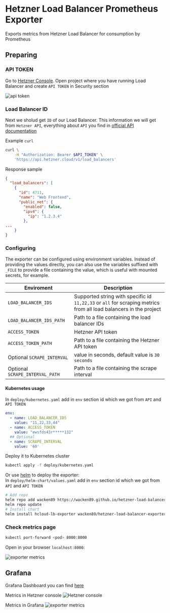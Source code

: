 # Hetzner Load Balancer Prometheus Exporter

Exports metrics from Hetzner Load Balancer for consumption by Prometheus

## Preparing

### API TOKEN

Go to [Hetzner Console](console.hetzner.cloud). Open project where you have running Load Balancer and create `API TOKEN` in Security section

![api token](img/api_token.png "API TOKEN")

### Load Balancer ID

Next we sholud get `ID` of our Load Balancer. This information we will get from `Hetzner API`, everything about `API` you find in [official API documentation](https://docs.hetzner.cloud/#load-balancers-get-all-load-balancers)

Example `curl`

```bash
curl \
    -H "Authorization: Bearer $API_TOKEN" \
	'https://api.hetzner.cloud/v1/load_balancers'
```

Response sample

```json
{
  "load_balancers": [
    {
      "id": 4711,
      "name": "Web Frontend",
      "public_net": {
        "enabled": false,
        "ipv4": {
          "ip": "1.2.3.4"
        },
...
    }
}
```

### Configuring

The exporter can be configured using environment variables. Instead of providing the values directly, you can also use the variables suffixed with `_FILE` to provide a file containing the value, which is useful with mounted secrets, for example.

| Enviroment  | Description | 
| ------- | ------ |
| `LOAD_BALANCER_IDS` | Supported string with specific id `11,22,33` or `all` for scraping metrics from all load balancers in the project |
| `LOAD_BALANCER_IDS_PATH` | Path to a file containing the load balancer IDs |
| `ACCESS_TOKEN` | Hetzner API token |
| `ACCESS_TOKEN_PATH` | Path to a file containing the Hetzner API token |
| Optional `SCRAPE_INTERVAL` | value in seconds, default value is `30 seconds` |
| Optional `SCRAPE_INTERVAL_PATH` | Path to a file containing the scrape interval |

#### Kubernetes usage

In `deploy/kubernetes.yaml` add in `env` section id which we got from `API` and `API TOKEN`

```yaml
env:
  - name: LOAD_BALANCER_IDS
    value: "11,22,33,44"
  - name: ACCESS_TOKEN
    value: "ewsfds43r*****132"
  ## Optional
  - name: SCRAPE_INTERVAL
    value: '60'
```

Deploy it to Kubernetes cluster

```bash
kubectl apply -f deploy/kubernetes.yaml
```

Or use [helm](https://helm.sh/docs/) to deploy the exporter:  
In `deploy/helm-chart/values.yaml` add in `env` section id which we got from `API` and `API TOKEN`

```bash
# Add repo
helm repo add wacken89 https://wacken89.github.io/hetzner-load-balancer-prometheus-exporter
helm repo update
# Install chart
helm install hcloud-lb-exporter wacken89/hetzner-load-balancer-exporter -f values.yml
```

### Check metrics page

```bash
kubectl port-forward <pod> 8000:8000
```

Open in your browser `localhost:8000`:

![exporter metrics](img/exporter_metrics.png)


## Grafana

Grafana Dashboard you can find [here](example/grafana-dashboard/hetzner-load-balancer.json)

Metrics in Hetzner console
![Hetzner console](img/hetzner_lb_metrics.png)

Metrics in Grafana
![exporter metrics](img/grafana_metrics.png)
